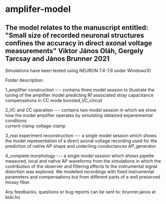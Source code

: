# amplifer-model

The model relates to the manuscript entitled:
"Small size of recorded neuronal structures confines the accuracy in direct axonal voltage measurements"
	Viktor János Oláh, Gergely Tarcsay and János Brunner
								2021			
----------------------------------------------------------------------------------------------------------
Simulations have been tested using NEURON 7.4-7.6 under Windows10 	

Folder description:

1_amplifier construction --- contains three model session to illustrate the tuning of the amplifier model
					predicting Rf associated stray capacitance
					compensations in CC mode
					boosted_VC_circuit
					
2_VC and CC operation --- contains two model session in which we show how the model amplifier operates by
			simulating idelaized expereimental conditions  
					current-clamp
					voltage-clamp

3_real experiment reconstruction --- a single model session which shows the model representation of a 
			direct axonal voltage recording used for the prediction of native AP 
			shape and underliing conductances 
					AP_generator
					
4_complete morphology --- a single model session which shows pipette measured, local and native AP waveforms from the simulations in which the
			contribution of the observer and filtering effects to the instrumental signal distortion was explored. We modelled 
			recordings with fixed instrumental parameters and compensations but from different parts of a well preserved mossy fiber. 




Any feedbacks, questions or bug reports can be sent to: 
brunner.janos at koki.hu
